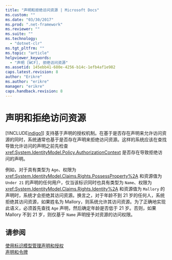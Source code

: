 ```yaml
---
title: "声明和拒绝访问资源 | Microsoft Docs"
ms.custom: ""
ms.date: "03/30/2017"
ms.prod: ".net-framework"
ms.reviewer: ""
ms.suite: ""
ms.technology: 
  - "dotnet-clr"
ms.tgt_pltfrm: ""
ms.topic: "article"
helpviewer_keywords: 
  - "声明 [WCF], 拒绝访问资源"
ms.assetid: 145ebb41-680e-4256-b14c-1efb4af1e982
caps.latest.revision: 8
author: "Erikre"
ms.author: "erikre"
manager: "erikre"
caps.handback.revision: 8
---
```

# 声明和拒绝访问资源
[!INCLUDE[indigo1](../../../../includes/indigo1-md.md)] 支持基于声明的授权机制。在基于是否存在声明来允许访问资源的同时，系统通常也基于是否存在声明来拒绝访问资源。这样的系统应该在查找导致允许访问的声明之前先检查 <xref:System.IdentityModel.Policy.AuthorizationContext> 是否存在导致拒绝访问的声明。  
  
 例如，对于具有类型为 `Age`、权限为 <xref:System.IdentityModel.Claims.Rights.PossessProperty%2A> 和资源值为 `Under 21` 的声明的任何用户，仅当该标识同时也具有类型为 `Name`、权限为 <xref:System.IdentityModel.Claims.Rights.Identity%2A> 和资源值为 `Mallory` 的声明时，系统才会拒绝其访问资源。换言之，对于年龄不到 21 岁的任何人，系统拒绝其访问资源，如果姓名为 Mallory，则系统允许其访问资源。为了正确地实现此语义，必须首先查找 `Age` 声明，然后确定年龄是否低于 21 岁。否则，如果 Mallory 不到 21 岁，则仅基于 `Name` 声明授予对资源的访问权限。  
  
## 请参阅  
 [使用标识模型管理声明和授权](../../../../docs/framework/wcf/feature-details/managing-claims-and-authorization-with-the-identity-model.md)   
 [声明和令牌](../../../../docs/framework/wcf/feature-details/claims-and-tokens.md)